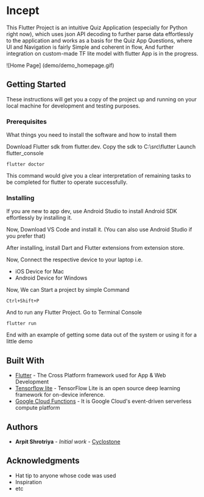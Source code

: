 # Incept

This Flutter Project is an intuitive Quiz Application (especially for Python right now), which uses json API decoding to further parse data effortlessly to the application and works as a basis for the Quiz App Questions, where UI and Navigation is fairly Simple and coherent in flow, And further integration on custom-made TF lite model with flutter App is in the progress.

![Home Page] (demo/demo_homepage.gif)

## Getting Started

These instructions will get you a copy of the project up and running on your local machine for development and testing purposes.

### Prerequisites

What things you need to install the software and how to install them

Download Flutter sdk from flutter.dev.
Copy the sdk to C:\src\flutter
Launch flutter_console

```
flutter doctor
```

This command would give you a clear interpretation of remaining tasks to be completed for flutter to operate successfully.

### Installing
If you are new to app dev, use Android Studio to install Android SDK effortlessly by installing it.

Now, Download VS Code and install it.
(You can also use Android Studio if you prefer that)

After installing, install Dart and Flutter extensions from extension store.

Now, Connect the respective device to your laptop i.e.
* iOS Device for Mac
* Android Device for Windows

Now, We can Start a project by simple Command
```
Ctrl+Shift+P
```

And to run any Flutter Project.
Go to Terminal Console

```
flutter run
```

End with an example of getting some data out of the system or using it for a little demo

## Built With

* [Flutter](https://flutter.dev/) - The Cross Platform framework used for App & Web Development
* [Tensorflow lite](https://www.tensorflow.org/lite) - TensorFlow Lite is an open source deep learning framework for on-device inference.
* [Google Cloud Functions](https://rometools.github.io/rome/) - It is Google Cloud's event-driven serverless compute platform

## Authors

* **Arpit Shrotriya** - *Initial work* - [Cyclostone](https://github.com/Cyclostone)

## Acknowledgments

* Hat tip to anyone whose code was used
* Inspiration
* etc
